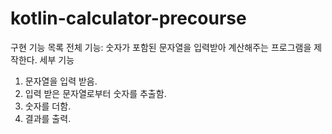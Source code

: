 # kotlin-calculator-precourse

구현 기능 목록
전체 기능: 숫자가 포함된 문자열을 입력받아 계산해주는 프로그램을 제작한다.
세부 기능
1) 문자열을 입력 받음.
2) 입력 받은 문자열로부터 숫자를 추출함.
3) 숫자를 더함.
4) 결과를 출력.